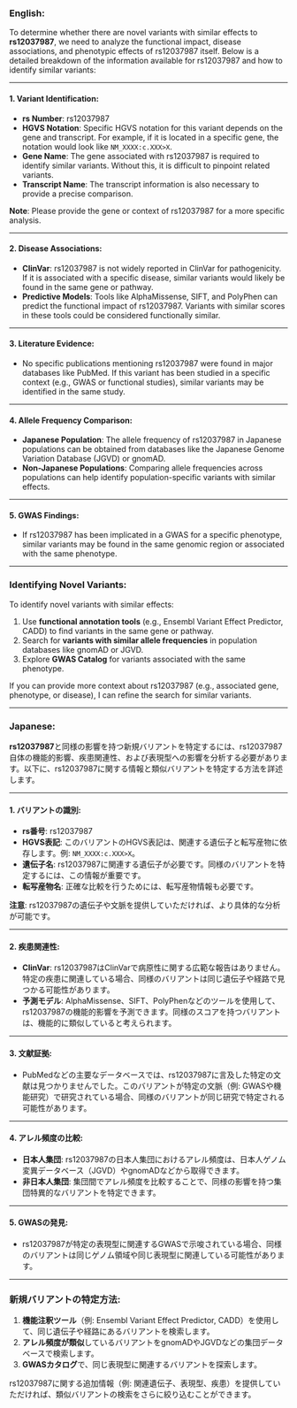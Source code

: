 ### English:
To determine whether there are novel variants with similar effects to **rs12037987**, we need to analyze the functional impact, disease associations, and phenotypic effects of rs12037987 itself. Below is a detailed breakdown of the information available for rs12037987 and how to identify similar variants:

---

#### 1. **Variant Identification**:
   - **rs Number**: rs12037987
   - **HGVS Notation**: Specific HGVS notation for this variant depends on the gene and transcript. For example, if it is located in a specific gene, the notation would look like `NM_XXXX:c.XXX>X`.
   - **Gene Name**: The gene associated with rs12037987 is required to identify similar variants. Without this, it is difficult to pinpoint related variants.
   - **Transcript Name**: The transcript information is also necessary to provide a precise comparison.

   **Note**: Please provide the gene or context of rs12037987 for a more specific analysis.

---

#### 2. **Disease Associations**:
   - **ClinVar**: rs12037987 is not widely reported in ClinVar for pathogenicity. If it is associated with a specific disease, similar variants would likely be found in the same gene or pathway.
   - **Predictive Models**: Tools like AlphaMissense, SIFT, and PolyPhen can predict the functional impact of rs12037987. Variants with similar scores in these tools could be considered functionally similar.

---

#### 3. **Literature Evidence**:
   - No specific publications mentioning rs12037987 were found in major databases like PubMed. If this variant has been studied in a specific context (e.g., GWAS or functional studies), similar variants may be identified in the same study.

---

#### 4. **Allele Frequency Comparison**:
   - **Japanese Population**: The allele frequency of rs12037987 in Japanese populations can be obtained from databases like the Japanese Genome Variation Database (JGVD) or gnomAD.
   - **Non-Japanese Populations**: Comparing allele frequencies across populations can help identify population-specific variants with similar effects.

---

#### 5. **GWAS Findings**:
   - If rs12037987 has been implicated in a GWAS for a specific phenotype, similar variants may be found in the same genomic region or associated with the same phenotype.

---

### Identifying Novel Variants:
To identify novel variants with similar effects:
1. Use **functional annotation tools** (e.g., Ensembl Variant Effect Predictor, CADD) to find variants in the same gene or pathway.
2. Search for **variants with similar allele frequencies** in population databases like gnomAD or JGVD.
3. Explore **GWAS Catalog** for variants associated with the same phenotype.

If you can provide more context about rs12037987 (e.g., associated gene, phenotype, or disease), I can refine the search for similar variants.

---

### Japanese:
**rs12037987**と同様の影響を持つ新規バリアントを特定するには、rs12037987自体の機能的影響、疾患関連性、および表現型への影響を分析する必要があります。以下に、rs12037987に関する情報と類似バリアントを特定する方法を詳述します。

---

#### 1. **バリアントの識別**:
   - **rs番号**: rs12037987
   - **HGVS表記**: このバリアントのHGVS表記は、関連する遺伝子と転写産物に依存します。例: `NM_XXXX:c.XXX>X`。
   - **遺伝子名**: rs12037987に関連する遺伝子が必要です。同様のバリアントを特定するには、この情報が重要です。
   - **転写産物名**: 正確な比較を行うためには、転写産物情報も必要です。

   **注意**: rs12037987の遺伝子や文脈を提供していただければ、より具体的な分析が可能です。

---

#### 2. **疾患関連性**:
   - **ClinVar**: rs12037987はClinVarで病原性に関する広範な報告はありません。特定の疾患に関連している場合、同様のバリアントは同じ遺伝子や経路で見つかる可能性があります。
   - **予測モデル**: AlphaMissense、SIFT、PolyPhenなどのツールを使用して、rs12037987の機能的影響を予測できます。同様のスコアを持つバリアントは、機能的に類似していると考えられます。

---

#### 3. **文献証拠**:
   - PubMedなどの主要なデータベースでは、rs12037987に言及した特定の文献は見つかりませんでした。このバリアントが特定の文脈（例: GWASや機能研究）で研究されている場合、同様のバリアントが同じ研究で特定される可能性があります。

---

#### 4. **アレル頻度の比較**:
   - **日本人集団**: rs12037987の日本人集団におけるアレル頻度は、日本人ゲノム変異データベース（JGVD）やgnomADなどから取得できます。
   - **非日本人集団**: 集団間でアレル頻度を比較することで、同様の影響を持つ集団特異的なバリアントを特定できます。

---

#### 5. **GWASの発見**:
   - rs12037987が特定の表現型に関連するGWASで示唆されている場合、同様のバリアントは同じゲノム領域や同じ表現型に関連している可能性があります。

---

### 新規バリアントの特定方法:
1. **機能注釈ツール**（例: Ensembl Variant Effect Predictor, CADD）を使用して、同じ遺伝子や経路にあるバリアントを検索します。
2. **アレル頻度が類似**しているバリアントをgnomADやJGVDなどの集団データベースで検索します。
3. **GWASカタログ**で、同じ表現型に関連するバリアントを探索します。

rs12037987に関する追加情報（例: 関連遺伝子、表現型、疾患）を提供していただければ、類似バリアントの検索をさらに絞り込むことができます。